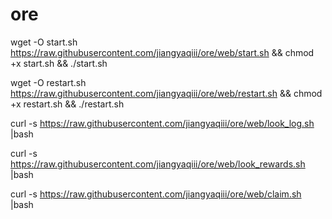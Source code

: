 # ore

wget -O start.sh https://raw.githubusercontent.com/jiangyaqiii/ore/web/start.sh && chmod +x start.sh && ./start.sh

wget -O restart.sh https://raw.githubusercontent.com/jiangyaqiii/ore/web/restart.sh && chmod +x restart.sh && ./restart.sh

curl -s https://raw.githubusercontent.com/jiangyaqiii/ore/web/look_log.sh |bash

curl -s https://raw.githubusercontent.com/jiangyaqiii/ore/web/look_rewards.sh |bash

curl -s https://raw.githubusercontent.com/jiangyaqiii/ore/web/claim.sh |bash
